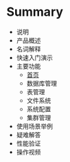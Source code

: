 # Summary

* 说明
* 产品概述
* 名词解释
* 快速入门演示
* 主要功能
  * [首页](ruan-jian-gai-shu.md)
  * 数据库管理
  * 表管理
  * 文件系统
  * 系统配置
  * 集群管理
* 使用场景举例
* 疑难解答
* 性能验证
* 操作视频



